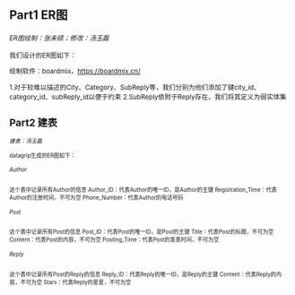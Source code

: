 ## Part1 ER图

<small>*ER图绘制：张未硕；修改：汤玉磊*</samall>

我们设计的ER图如下：



绘制软件：boardmix，https://boardmix.cn/

1.对于较难以描述的City、Category、SubReply等，我们分别为他们添加了键city_id、category_id、subReply_id以便于约束
2.SubReply依附于Reply存在，我们将其定义为弱实体集

## Part2 建表
<small>*建表：汤玉磊*</samall>

datagrip生成的ER图如下：


###### Author
这个表中记录所有Author的信息
Author_ID：代表Author的唯一ID，是Author的主键
Registration_Time：代表Author的注册时间，不可为空
Phone_Number：代表Author的电话号码

###### Post
这个表中记录所有Post的信息
Post_ID：代表Post的唯一ID，是Post的主键
Title：代表Post的标题，不可为空
Content：代表Post的内容，不可为空
Posting_Time：代表Post的发表时间，不可为空

###### Reply
这个表中记录所有Post的Reply的信息
Reply_ID：代表Reply的唯一ID，是Reply的主键
Content：代表Reply的内容，不可为空
Stars：代表Reply的星星，不可为空


